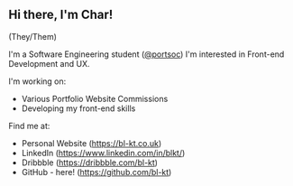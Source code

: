 ## Hi there, I'm Char!

(They/Them)

I'm a Software Engineering student ([@portsoc](httpsL//github.com/portsoc))
I'm interested in Front-end Development and UX.

I'm working on:
- Various Portfolio Website Commissions
- Developing my front-end skills

Find me at:

- Personal Website (https://bl-kt.co.uk)
- LinkedIn (https://www.linkedin.com/in/blkt/)
- Dribbble (https://dribbble.com/bl-kt)
- GitHub - here! (https://github.com/bl-kt)

